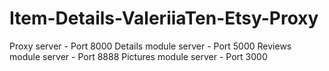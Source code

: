 # Item-Details-ValeriiaTen-Etsy-Proxy

Proxy server - Port 8000
Details module server - Port 5000
Reviews module server - Port 8888
Pictures module server - Port 3000
